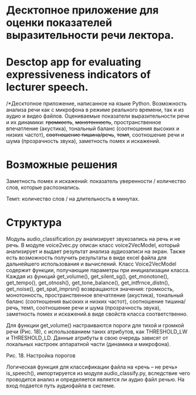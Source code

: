 # Десктопное приложение для оценки показателей выразительности речи лектора.
# Desctop app for evaluating expressiveness indicators of lecturer speech.

/*Десктопное приложение, написанное на языке Python. Возможность анализа речи как с микрофона в режиме реального времени, так и из аудио и видео файлов. Оцениваемые показатели выразительности речи и их динамики: ~~громкость~~, ~~монотонность~~, пространственное впечатление (акустика), тональный баланс (соотношения высоких и низких частот), ~~соотношение тишина/речь~~, ~~темп~~, соотношение речи и шума (прозрачность звука), заметность помех и искажений.

# Возможные решения
Заметность помех и искажений: показатель уверенности / количество слов, которые распознались.

Темп: количество слов / на длительность в минутах.



# Структура 
Модуль audio_classification.py анализирует звукозапись на речь и не речь. В модуле voice2vec.py описан класс voice2VecModel, который анализирует и выдает результат анализа аудиозаписи на экран. Также есть возможность получить результаты в виде excel файла для дальнейшего использования и вычислений. Класс Voice2VecModel содержит функции, получающие параметры при инициализации класса. Каждая из функций get_volume(), get_silent_sg(), get_monotone(), get_tempo(), get_otnosh(), get_tone_balance(), get_intfrnce_distn(), get_noise(), get_spat_imprsn() возвращаются значения: громкость, монотонность, пространственное впечатление (акустика), тональный баланс (соотношения высоких и низких частот), соотношение тишина/речь, темп, соотношение речи и шума (прозрачность звука), заметность помех и искажений.в виде свойств класса соответственно.

Для функции get_volume() настраиваются пороги для тихой и громкой речи (Рис. 18), с использованием таких атрибутов, как THRESHOLD_LW и THRESHOLD_LD. Данные атрибуты в свою очередь зависят от локальных настроек аппаратной части (динамика и микрофона).

Рис. 18. Настройка порогов

Логическая функция для классификации файла на «речь – не речь» is_speech(), импортируется из модуля audio_classify.py, вследствие чего проводится анализ и определяется является ли аудио файл речью. На вход подается путь аудиофайла в системе.
